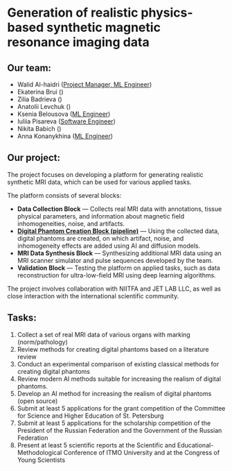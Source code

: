 # Generation of realistic physics-based synthetic magnetic resonance imaging data

## Our team:
- Walid Al-haidri ([Project Manager, ML Engineer]())
- Ekaterina Brui ([]())
- Zilia Badrieva ([]())
- Anatolii Levchuk ([](https://github.com/LeTond))
- Ksenia Belousova ([ML Engineer](https://github.com/Kseniyabel))
- Iuliia Pisareva ([Software Engineer](https://github.com/zi2p))
- Nikita Babich ([](https://github.com/spacexerq))
- Anna Konanykhina ([ML Engineer]())

## Our project:
The project focuses on developing a platform for generating realistic synthetic MRI data, which can be used for various applied tasks. 

The platform consists of several blocks:

- **Data Collection Block** — Collects real MRI data with annotations, tissue physical parameters, and information about magnetic field inhomogeneities, noise, and artifacts.
- **[Digital Phantom Creation Block (pipeline)](https://github.com/MRI-algorithms-and-methods/Scientific-research-in-the-field-of-artificial-intelligence/tree/main/pipeline)** — Using the collected data, digital phantoms are created, on which artifact, noise, and inhomogeneity effects are added using AI and diffusion models.
- **MRI Data Synthesis Block** — Synthesizing additional MRI data using an MRI scanner simulator and pulse sequences developed by the team.
- **Validation Block** — Testing the platform on applied tasks, such as data reconstruction for ultra-low-field MRI using deep learning algorithms.

The project involves collaboration with NIITFA and JET LAB LLC, as well as close interaction with the international scientific community.

## Tasks:

1. Collect a set of real MRI data of various organs with marking (norm/pathology)
2. Review methods for creating digital phantoms based on a literature review
3. Conduct an experimental comparison of existing classical methods for creating digital phantoms
4. Review modern AI methods suitable for increasing the realism of digital phantoms.
5. Develop an AI method for increasing the realism of digital phantoms (open source)
6. Submit at least 5 applications for the grant competition of the Committee for Science and Higher Education of St. Petersburg
7. Submit at least 5 applications for the scholarship competition of the President of the Russian Federation and the Government of the Russian Federation
8. Present at least 5 scientific reports at the Scientific and Educational-Methodological Conference of ITMO University and at the Congress of Young Scientists
